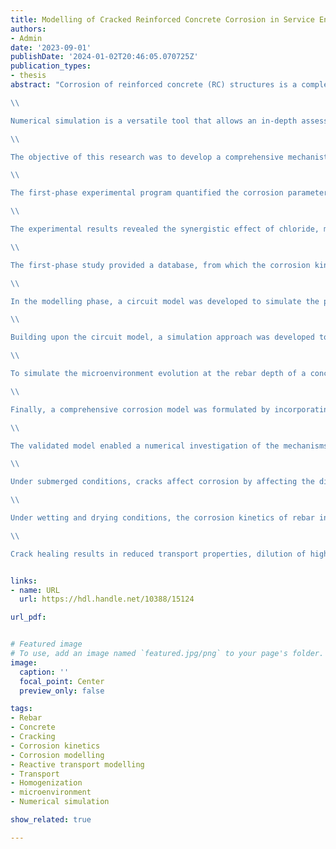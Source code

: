 ```yaml
---
title: Modelling of Cracked Reinforced Concrete Corrosion in Service Environment
authors:
- Admin
date: '2023-09-01'
publishDate: '2024-01-02T20:46:05.070725Z'
publication_types:
- thesis
abstract: "Corrosion of reinforced concrete (RC) structures is a complex problem, and corrosion rate prediction is a challenging task. The impact of cracking on corrosion rates during the propagation phase is influenced by concrete properties and further complicated by moisture content fluctuation, chloride ion contamination and carbonation in the cracked reinforced concrete structures.\\

\\

Numerical simulation is a versatile tool that allows an in-depth assessment of corrosion of RC structures. However, current numerical models face challenges in describing the corrosion cell of rebars in concrete in the presence of spatial variations of microenvironment due to cracking and service exposure conditions.\\

\\

The objective of this research was to develop a comprehensive mechanistic model for predicting the corrosion rate of cracked concrete in realistic service environments. In this model, the homogenized corrosion kinetics of rebar were coupled with the evolution of the non-uniform microenvironment in concrete caused by cracking of concrete and varying exposure conditions. This objective was achieved by conducting a series of experimental programs and numerical simulations.\\

\\

The first-phase experimental program quantified the corrosion parameters of rebar such as corrosion potential, corrosion current density and Tafel slopes in simulated pore solutions and mortar with various chloride content, carbonation, and moisture conditions. A novel two-step potentiodynamic test routine was developed, and great care was taken to ensure a realistic rebar condition history such as preserving the mill scale, passivation of rebar prior to exposure to the corrosive environments, and extended exposure periods.\\

\\

The experimental results revealed the synergistic effect of chloride, moisture, and carbonation on the corrosion parameters of rebar. It was found that the role of water saturation on corrosion includes 1) an area effect, which affects the rebar-pore solution area, 2) an ohmic control effect by changing the bulk resistivity, and 3) an anode-to-cathode ratio effect by altering the anodic and cathodic site area ratio. These effects complicate the role of chloride and carbonation on rebar corrosion in mortar, rather than being solely dependent on chloride concentration and pH in simulated pore solutions.\\

\\

The first-phase study provided a database, from which the corrosion kinetics model was developed, where the homogenized corrosion parameters were empirical functions of chloride content, water saturation, and carbonation. In addition, it provided the basis for modelling the corrosion kinetics in concrete from corrosion in solution.\\

\\

In the modelling phase, a circuit model was developed to simulate the polarization behaviour of a rebar experiencing non-uniform surface conditions. It started from localized corrosion kinetics for active and passive rebar-concrete units (mesoscopic–macroscopic level) and arrived at a simulated scan curve representing the overall performance of the rebar, from which the homogenized corrosion parameters were derived. The simulation results confirmed the hypothesis that the homogenized corrosion parameters are functions of concrete resistivity and the active-to-passive rebar-concrete interface area ratio.\\

\\

Building upon the circuit model, a simulation approach was developed to derive the homogenized corrosion parameters of the rebar-concrete interface (mesoscopic–macroscopic level) from the corrosion kinetics of the rebar-solution interface (microscopic pore level). It featured in describing the allocation of active and passive rebar-solution corrosion sites in the representative elementary volume based on the non-uniform water and chloride distribution in concrete pores. The simulated homogenized corrosion kinetics were functions of the total chloride content and water saturation of concrete, and they captured the patterns of the empirical functions from the first-phase experimental study.\\

\\

To simulate the microenvironment evolution at the rebar depth of a concrete structure, a comprehensive 3-D transport model (environment model) was developed. In the case study of an uncracked RC structure — the University Bridge subjected to service conditions with the source of chloride, carbonation, varying relative humidity, and exposure to unevenly sheltered run-off water, this model predicted the corrosion rates of century-old rebar in concrete by accurately modelling the microenvironment at rebar depth with a realistic depiction of the microclimate as well as various speculated climate scenarios, including elevated CO2 levels and changes in precipitation.\\

\\

Finally, a comprehensive corrosion model was formulated by incorporating crack configuration into the environment model and coupling it with the corrosion kinetics model. This model simulated the transport of species such as water, chloride ion, oxygen, and carbon dioxide in the concrete domain and the electrochemical reaction on the rebar-concrete interface and solved for the potential and current fields. A second-phase experimental program was designed to validate this model, using segmented rebars in cracked concrete specimens subjected to wetting and drying cycles with chloride salt solutions.\\

\\

The validated model enabled a numerical investigation of the mechanisms behind varying field observations of rebar corrosion in cracked concrete. It explained the complex effects of cracks on corrosion, including corrosion reduction over time, crack size and healing effects.\\

\\

Under submerged conditions, cracks affect corrosion by affecting the diffusion rate of chloride ions through the crack. Thinner cracks lead to less chloride influx, resulting in a reduced peak corrosion current in the cracking zone. The corrosion rate decreases over time and eventually reaches a similar level limited by oxygen diffusion that is independent of crack size.\\

\\

Under wetting and drying conditions, the corrosion kinetics of rebar in the cracking zone are affected by chloride and moisture, with the possibility of rebar acting as a cathode during drying cycles. The average corrosion rate in the cracking zone peaks during wetting cycles and decreases during subsequent drying cycles, with the peak values diminishing with repeated wetting and drying cycles. Micro-cell corrosion eventually becomes the primary contributor to rebar corrosion in the cracking zone and the rate depends on the chloride content on the rebar and oxygen concentration.\\

\\

Crack healing results in reduced transport properties, dilution of high chloride content near the crack, and limited oxygen diffusion. It accelerates corrosion rate reduction during wetting and drying cycles. Less permeable concrete, such as high performance concrete, benefits more from crack healing with greater chloride dilution. The critical crack width below which it is considered harmless should be determined based on the effects of the crack on corrosion with specific material properties and exposure conditions."


links:
- name: URL
  url: https://hdl.handle.net/10388/15124

url_pdf: 


# Featured image
# To use, add an image named `featured.jpg/png` to your page's folder. 
image:
  caption: ''
  focal_point: Center
  preview_only: false

tags:
- Rebar
- Concrete
- Cracking
- Corrosion kinetics
- Corrosion modelling
- Reactive transport modelling
- Transport
- Homogenization
- microenvironment
- Numerical simulation

show_related: true

---
```


